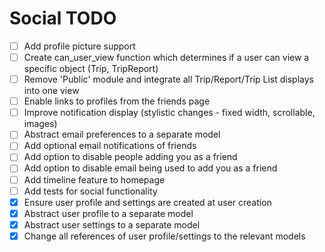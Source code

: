 # Social TODO

- [ ] Add profile picture support
- [ ] Create can_user_view function which determines if a user can view a specific object (Trip, TripReport)
- [ ] Remove 'Public' module and integrate all Trip/Report/Trip List displays into one view
- [ ] Enable links to profiles from the friends page
- [ ] Improve notification display (stylistic changes - fixed width, scrollable, images)
- [ ] Abstract email preferences to a separate model
- [ ] Add optional email notifications of friends
- [ ] Add option to disable people adding you as a friend
- [ ] Add option to disable email being used to add you as a friend
- [ ] Add timeline feature to homepage
- [ ] Add tests for social functionality
- [X] Ensure user profile and settings are created at user creation
- [X] Abstract user profile to a separate model
- [X] Abstract user settings to a separate model
- [X] Change all references of user profile/settings to the relevant models
